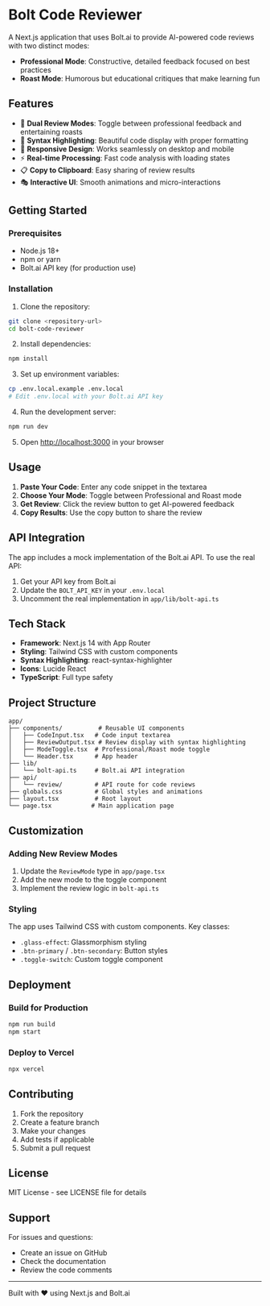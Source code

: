 # Bolt Code Reviewer

A Next.js application that uses Bolt.ai to provide AI-powered code reviews with two distinct modes:

- **Professional Mode**: Constructive, detailed feedback focused on best practices
- **Roast Mode**: Humorous but educational critiques that make learning fun

## Features

- 🎯 **Dual Review Modes**: Toggle between professional feedback and entertaining roasts
- 🎨 **Syntax Highlighting**: Beautiful code display with proper formatting
- 📱 **Responsive Design**: Works seamlessly on desktop and mobile
- ⚡ **Real-time Processing**: Fast code analysis with loading states
- 📋 **Copy to Clipboard**: Easy sharing of review results
- 🎭 **Interactive UI**: Smooth animations and micro-interactions

## Getting Started

### Prerequisites

- Node.js 18+ 
- npm or yarn
- Bolt.ai API key (for production use)

### Installation

1. Clone the repository:
```bash
git clone <repository-url>
cd bolt-code-reviewer
```

2. Install dependencies:
```bash
npm install
```

3. Set up environment variables:
```bash
cp .env.local.example .env.local
# Edit .env.local with your Bolt.ai API key
```

4. Run the development server:
```bash
npm run dev
```

5. Open [http://localhost:3000](http://localhost:3000) in your browser

## Usage

1. **Paste Your Code**: Enter any code snippet in the textarea
2. **Choose Your Mode**: Toggle between Professional and Roast mode
3. **Get Review**: Click the review button to get AI-powered feedback
4. **Copy Results**: Use the copy button to share the review

## API Integration

The app includes a mock implementation of the Bolt.ai API. To use the real API:

1. Get your API key from Bolt.ai
2. Update the `BOLT_API_KEY` in your `.env.local`
3. Uncomment the real implementation in `app/lib/bolt-api.ts`

## Tech Stack

- **Framework**: Next.js 14 with App Router
- **Styling**: Tailwind CSS with custom components
- **Syntax Highlighting**: react-syntax-highlighter
- **Icons**: Lucide React
- **TypeScript**: Full type safety

## Project Structure

```
app/
├── components/          # Reusable UI components
│   ├── CodeInput.tsx   # Code input textarea
│   ├── ReviewOutput.tsx # Review display with syntax highlighting
│   ├── ModeToggle.tsx  # Professional/Roast mode toggle
│   └── Header.tsx      # App header
├── lib/
│   └── bolt-api.ts     # Bolt.ai API integration
├── api/
│   └── review/         # API route for code reviews
├── globals.css         # Global styles and animations
├── layout.tsx          # Root layout
└── page.tsx           # Main application page
```

## Customization

### Adding New Review Modes

1. Update the `ReviewMode` type in `app/page.tsx`
2. Add the new mode to the toggle component
3. Implement the review logic in `bolt-api.ts`

### Styling

The app uses Tailwind CSS with custom components. Key classes:
- `.glass-effect`: Glassmorphism styling
- `.btn-primary` / `.btn-secondary`: Button styles
- `.toggle-switch`: Custom toggle component

## Deployment

### Build for Production

```bash
npm run build
npm start
```

### Deploy to Vercel

```bash
npx vercel
```

## Contributing

1. Fork the repository
2. Create a feature branch
3. Make your changes
4. Add tests if applicable
5. Submit a pull request

## License

MIT License - see LICENSE file for details

## Support

For issues and questions:
- Create an issue on GitHub
- Check the documentation
- Review the code comments

---

Built with ❤️ using Next.js and Bolt.ai